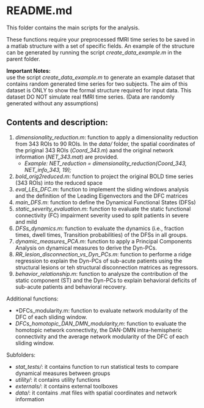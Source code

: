 #  README.md

This folder contains the main scripts for the analysis.

These functions require your preprocessed fMRI time series to be saved in a matlab structure with a set of specific fields. An example of the structure can be generated by running the script *create_data_example.m* in the parent folder.

**Important Notes:**                                                       
use the script *create_data_example.m* to generate an example dataset that contains random generated time series for two subjects. The aim of this dataset is ONLY to show the formal structure required for input data. This dataset DO NOT simulate real fMRI time series. (Data are randomly generated without any assumptions) 

## Contents and description:

1. *dimensionality_reduction.m*: function to apply a dimensionality reduction from 343 ROIs to 90 ROIs. In the *data/* folder, the spatial coordinates of the priginal 343 ROIs (*Coord_343.m*) aand the original network information (*NET_343.mat*) are provided.
    - *Example: NET_reduction = dimensionality_reduction(Coord_343, NET_info_343, 19);*
2. *bold_orig2reduced.m*: function to project the original BOLD time series (343 ROIs) into the reduced space
3. *eval_LEs_DFC.m*: function to implement the sliding windows analysis and the definition of the Leading Eigenvectors and the DFC matrices
4. *main_DFS.m*: function to define the Dynamical Functional States (DFSs)
5. *static_severity_evaluation.m*: function to evaluate the static functional connectivity (FC) impairment severity used to split patients in severe and mild
6. *DFSs_dynamics.m*: function to evaluate the dynamics (i.e., fraction times, dwell times, Transition probabilities) of the DFSs in all groups.
7. *dynamic_measures_PCA.m*: function to apply a Principal Components Analysis on dynamical measures to derive the Dyn-PCs.
8. *RR_lesion_disconnection_vs_Dyn_PCs.m*: function to performe a ridge regression to explain the Dyn-PCs of sub-acute patients using the structural lesions or teh structural disconnection matrices as regressors.
9. *behavior_relationship.m*: function to analysze the contribution of the static component (ST) and the Dyn-PCs to explain behavioral deficits of sub-acute patients and behavioral recovery.

Additional functions:
* *DFCs_modularity.m: function to evaluate network modularity of the DFC of each sliding window.
* *DFCs_homotopic_DAN_DMN_modularity,m*: function to evaluate the homotopic network connectivity, the DAN-DMN intra-hemispheric connectivity and the average network modularity of the DFC of each sliding window.

Subfolders:
* *stat_tests/*: it contains function to run statistical tests to compare dynamical measures between groups
* *utility/*: it contains utility functions
* *externals/*: it contains external toolboxes
* *data/*: it contains .mat files with spatial coordinates and network information
